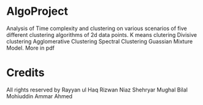 # AlgoProject

Analysis of Time complexity and clustering on various scenarios of five different clustering algorithms of 2d data points.
K means clutering
Divisive clustering
Agglomerative Clustering
Spectral Clustering
Guassian Mixture Model.
More in pdf


# Credits

All rights reserved by
Rayyan ul Haq
Rizwan Niaz
Shehryar Mughal
Bilal Mohiuddin
Ammar Ahmed
